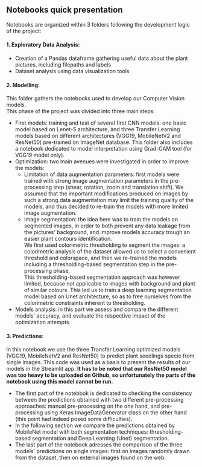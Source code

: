 ## Notebooks quick presentation

Notebooks are organized within 3 folders following the development logic of the project:

#### 1. Exploratory Data Analysis:
- Creation of a Pandas dataframe gathering useful data about the plant pictures, including filepaths and labels
- Dataset analysis using data visualization tools
    
#### 2. Modelling:
This folder gathers the notebooks used to develop our Computer Vision models.  
This phase of the project was divided into three main steps:
- First models: training and test of several first CNN models: one basic model based on Lenet-5 architecture, and three Transfer Learning models based on different architectures (VGG19, MobileNetV2 and ResNet50) pre-trained on ImageNet database. This folder also includes a notebook dedicated to model interpretation using Grad-CAM tool (for VGG19 model only).
-  Optimization: two main avenues were investigated in order to improve the models:
    - Limitation of data augmentation parameters: first models were trained with strong image augmentation parameters in the pre-processing step (shear, rotation, zoom and translation shift). We assumed that the important modifications produced on images by such a strong data augmentation may limit the training quality of the models, and thus decided to re-train the models with more limited image augmentation.
    - Image segmentation: the idea here was to train the models on segmented images, in order to both prevent any data leakage from the pictures' background, and improve models accuracy trough an easier plant contours identification.  
    We first used colorimetric thresholding to segment the images: a colorimetric analysis of the dataset allowed us to select a convenient threshold and colorspace, and then we re-trained the models including a thresholding-based segmentation step in the pre-processing phase.  
    This thresholding-based segmentation approach was however limited, because not applicable to images with background and plant of similar colours. This led us to train a deep learning segmentation model based on Unet architecture, so as to free ourselves from the colorimetric constraints inherent to thresholding.
- Models analysis: in this part we assess and compare the different models' accuracy, and evaluate the respective impact of the optimization attempts.

#### 3. Predictions:
In this notebook we use the three Transfer Learning optimized models (VGG19, MobileNetV2 and ResNet50) to predict plant seedlings specie from single images. This code was used as a basis to present the results of our models in the Streamlit app. **It has to be noted that our ResNet50 model was too heavy to be uploaded on Github, so unfortunately  the parts of the notebook using this model cannot be run.**
- The first part of the notebbok is dedicated to checking the consistency between the predictions obtained with two different pre-processing approaches: manual pre-processing on the one hand, and pre-processing using Keras ImageDataGenerator class on the other hand (this point had indeed posed some difficulties).
- In the following section we compare the predictions obtained by MobileNet model with both segmentation techniques: thresholding-based segmentation and Deep Learning (Unet) segmentation.
- The last part of the notebook adresses the comparison of the three models' predictions on single images: first on images randomly drawn from the dataset, then on external images found on the web.
        

